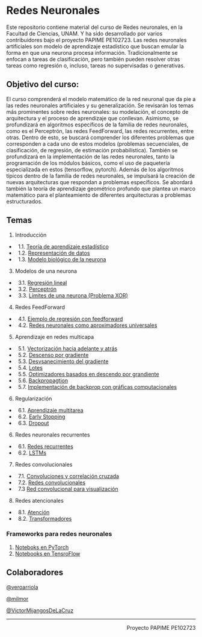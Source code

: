 # Redes Neuronales

Este repositorio contiene material del curso de Redes neuronales, en la Facultad de Ciencias, UNAM. Y ha sido desarrollado por varios contribuidores bajo el proyecto PAPIME PE102723.
Las redes neuronales artificiales son modelo de aprendizaje estadístico que buscan emular la forma en que una neurona procesa información. Tradicionalmente se enfocan a tareas de clasificación, pero también pueden resolver otras tareas como regresión o, incluso, tareas no supervisadas o generativas.

## Objetivo del curso: 
El curso comprenderá el modelo matemático de la red neuronal que da pie a las redes neuronales artificiales y su generalización. Se revisarán los temas más prominentes sobre redes neuronales: su modelación, el concepto de arquitectura y el proceso de aprendizaje que conllevan.
Asimismo, se profundizará en algoritmos específicos de la familia de redes neuronales, como es el Perceptrón, las redes FeedForward, las redes recurrentes, entre otras. Dentro de esto, se buscará comprender los diferentes problemas que corresponden a cada uno de estos modelos (problemas secuenciales, de clasificación, de regresión, de estimación probabilística).
También se profundizará en la implementación de las redes neuronales, tanto la programación de los módulos básicos, como el uso de paquetería especializada en estos (tensorflow, pytorch).
Además de los algoritmos típicos dentro de la familia de redes neuronales, se impulsará la creación de nuevas arquitecturas que respondan a problemas específicos. Se abordará también la teoría de aprendizaje geométrico profundo que plantea un marco matemático para el planteamiento de diferentes arquitecturas a problemas estructurados.

## Temas

1. Introducción
- &nbsp; 1.1. [Teoría de aprendizaje estadístico](https://victormijangosdelacruz.github.io/Redes-Neuronales/html/Introduccion/00AprendizajeMaquina.html)
- &nbsp; 1.2. [Representación de datos](https://victormijangosdelacruz.github.io/Redes-Neuronales/html/Introduccion/01RepresentacionDatos.html)
- &nbsp; 1.3. [Modelo biológico de la neurona](https://github.com/VictorMijangosDeLaCruz/Redes_Neuronales/blob/main/Notebooks/00%20Modelo%20de%20Hudgkin-Huxley)
3. Modelos de una neurona
- &nbsp; 3.1. [Regresión lineal](https://victormijangosdelacruz.github.io/Redes-Neuronales/html/neuronas/02Linear_regression.html)
- &nbsp; 3.2. [Perceptrón](https://victormijangosdelacruz.github.io/Redes-Neuronales/html/neuronas/03Perceptron.html)
- &nbsp; 3.3. [Límites de una neurona (Problema XOR)](https://victormijangosdelacruz.github.io/Redes-Neuronales/html/neuronas/04SolucionXOR.html)
4. Redes FeedForward
- &nbsp; 4.1. [Ejemplo de regresión con feedforward](https://victormijangosdelacruz.github.io/Redes-Neuronales/html/ffw/01FFWRegression.html)
- &nbsp; 4.2. [Redes neuronales como aproximadores universales](https://victormijangosdelacruz.github.io/Redes-Neuronales/html/ffw/02AproximadorUniversal.html)
5. Aprendizaje en redes multicapa
- &nbsp; 5.1. [Vectorización hacia adelante y atrás](https://victormijangosdelacruz.github.io/Redes-Neuronales/html/aprendizaje/01Vectorizacion.html)
- &nbsp; 5.2. [Descenso por gradiente](https://victormijangosdelacruz.github.io/Redes-Neuronales/html/aprendizaje/02GD.html)
- &nbsp; 5.3. [Desvsanecimiento del gradiente](https://victormijangosdelacruz.github.io/Redes-Neuronales/html/aprendizaje/03Desvanecimiento.html)
- &nbsp; 5.4. [Lotes](https://victormijangosdelacruz.github.io/Redes-Neuronales/html/aprendizaje/04Batches.html)
- &nbsp; 5.5. [Optimizadores basados en descendo por grandiente](https://victormijangosdelacruz.github.io/Redes-Neuronales/html/aprendizaje/05Optimizadores.html)
- &nbsp; 5.6. [Backpropagtion](https://victormijangosdelacruz.github.io/Redes-Neuronales/html/aprendizaje/06Backprop.html)
- &nbsp; 5.7. [Implementación de backprop con gráficas computacionales](https://victormijangosdelacruz.github.io/Redes-Neuronales/html/aprendizaje/07BackPropGraph.html)
6. Regularización
  - &nbsp; 6.1. [Aprendizaje multitarea](https://victormijangosdelacruz.github.io/Redes-Neuronales/html/regularizacion/01Multitarea.html)
  - &nbsp; 6.2. [Early Stopping](https://victormijangosdelacruz.github.io/Redes-Neuronales/html/regularizacion/02EarlyStopping.html)
  - &nbsp; 6.3. [Dropout](https://victormijangosdelacruz.github.io/Redes-Neuronales/html/regularizacion/03Dropout.html)
6. Redes neuronales recurrentes
- &nbsp; 6.1. [Redes recurrentes](https://victormijangosdelacruz.github.io/Redes-Neuronales/html/rnn/01RNN.html)
- &nbsp; 6.2. [LSTMs](https://victormijangosdelacruz.github.io/Redes-Neuronales/html/rnn/02LSTM.html)
7. Redes convolucionales
- &nbsp; 7.1. [Convoluciones y correlación cruzada](https://victormijangosdelacruz.github.io/Redes-Neuronales/html/conv/01Convolucion.html)
- &nbsp; 7.2. [Redes convolucionales](https://victormijangosdelacruz.github.io/Redes-Neuronales/html/conv/02ConvolutionalNetworks.html)
- &nbsp; 7.3  [Red convolucional para visualización](https://victormijangosdelacruz.github.io/Redes-Neuronales/Notebooks/09%20Convolucionales/Red%20convolucional%20para%20visualización.ipynb)
8. Redes atencionales
- &nbsp; 8.1. [Atención](https://victormijangosdelacruz.github.io/Redes-Neuronales/html/att/01Attention.html)
- &nbsp; 8.2. [Transformadores](https://victormijangosdelacruz.github.io/Redes-Neuronales/html/att/02Transfomer.html)

### Frameworks para redes neuronales
  1. [Noteboks en PyTorch](https://github.com/VictorMijangosDeLaCruz/Redes-Neuronales/tree/main/Notebooks/Torch)
  2. [Notebooks en TensroFlow](https://github.com/VictorMijangosDeLaCruz/Redes-Neuronales/tree/main/Notebooks/tensorflow)

## Colaboradores

[@veroarriola](https://github.com/veroarriola)

[@milmor](https://github.com/milmor)

[@VictorMijangosDeLaCruz](https://github.com/VictorMijangosDeLaCruz)


---------------------------------------------------------------------------------
<div style="text-align: right">Proyecto PAPIME PE102723</div>
